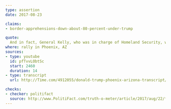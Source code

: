 ```yaml
---
type: assertion
date: 2017-08-23

claims:
- border-apprehensions-down-about-80-percent-under-trump

quote:
  And in fact, General Kelly, who was in charge of Homeland Security, where people coming in down 78 and almost 80 percent.
where: rally in Phoenix, AZ
sources:
- type: youtube
  id: pfTvvLObtSc
  start: 2460
  duration: 14
- type: transcript
  url: http://Time.com/4912055/donald-trump-phoenix-arizona-transcript/

checks:
- checker: politifact
  source: http://www.PolitiFact.com/truth-o-meter/article/2017/aug/22/fact-checking-president-donald-trumps-campaign-ral/
---
```

